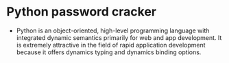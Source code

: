 # Python password cracker


- Python is an object-oriented, high-level programming language with integrated dynamic semantics primarily for web and app development. It is extremely attractive in the field of rapid application development because it offers dynamics typing and dynamics binding options.

